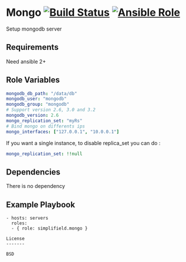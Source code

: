 Mongo [![Build Status](https://travis-ci.org/SimpliField/ansible-mongo.svg?branch=master)](https://travis-ci.org/SimpliField/ansible-mongo) [![Ansible Role](https://img.shields.io/ansible/role/9884.svg?maxAge=2592000)](https://galaxy.ansible.com/SimpliField/mongo/)
=========

Setup mongodb server

Requirements
------------

Need ansible 2+

Role Variables
--------------

```yaml
mongodb_db_path: "/data/db"
mongodb_user: "mongodb"
mongodb_group: "mongodb"
# Support version 2.6, 3.0 and 3.2
mongodb_version: 2.6
mongo_replication_set: "myRs"
# Bind mongo on differents ips
mongo_interfaces: ["127.0.0.1", "10.0.0.1"]
```

If you want a single instance, to disable replica_set you can do :
```yaml
mongo_replication_set: !!null
```

Dependencies
------------

There is no dependency

Example Playbook
----------------

```
- hosts: servers
  roles:
  - { role: simplifield.mongo }

License
-------

BSD
